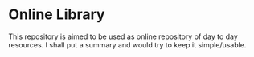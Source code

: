 # Online Library
This repository is aimed to be used as online repository of day to day resources. I shall put a summary and would try to keep it simple/usable.
